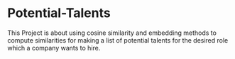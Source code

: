 # Potential-Talents
This Project is about using cosine similarity and embedding methods to compute similarities for making a list of potential talents for the desired role which a company wants to hire. 
